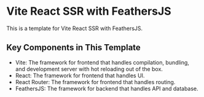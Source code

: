 # Vite React SSR with FeathersJS

This is a template for Vite React SSR with FeathersJS.

## Key Components in This Template

- Vite: The framework for frontend that handles compilation, bundling, and development server with hot reloading out of the box.
- React: The framework for frontend that handles UI.
- React Router: The framework for frontend that handles routing.
- FeathersJS: The framework for backend that handles API and database.
